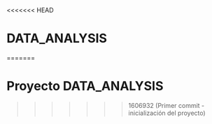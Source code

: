 <<<<<<< HEAD
# DATA_ANALYSIS
=======
# Proyecto DATA_ANALYSIS
>>>>>>> 1606932 (Primer commit - inicialización del proyecto)
